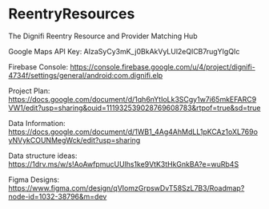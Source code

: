 # ReentryResources
The Dignifi Reentry Resource and Provider Matching Hub

Google Maps API Key: AIzaSyCy3mK_j0BkAkVyLUl2eQlCB7rugYIgQIc

Firebase Console: https://console.firebase.google.com/u/4/project/dignifi-4734f/settings/general/android:com.dignifi.elp

Project Plan: https://docs.google.com/document/d/1qh6nYtIoLk3SCgy1w7i65mkEFARC9VW1/edit?usp=sharing&ouid=111932539028769608783&rtpof=true&sd=true

Data Information: https://docs.google.com/document/d/1WB1_4Ag4AhMdLL1pKCAz1oXL769oyNVykCOUNMegWck/edit?usp=sharing

Data structure ideas: https://1drv.ms/w/s!AoAwfpmucUUlhs1ke9VtK3tHkGnkBA?e=wuRb4S

Figma Designs: https://www.figma.com/design/qVIomzGrpswDvT58SzL7B3/Roadmap?node-id=1032-38796&m=dev
